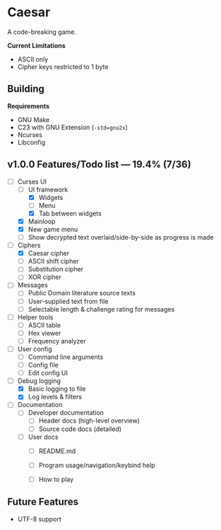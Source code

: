 # Caesar

A code-breaking game.

**Current Limitations**
- ASCII only
- Cipher keys restricted to 1 byte

## Building

**Requirements**
- GNU Make
- C23 with GNU Extension (`-std=gnu2x`)
- Ncurses
- Libconfig

## v1.0.0 Features/Todo list &mdash; 19.4% (7/36)

- [ ] Curses UI
  - [ ] UI framework
    - [x] Widgets
    - [ ] Menu
    - [x] Tab between widgets
  - [x] Mainloop
  - [x] New game menu
  - [ ] Show decrypted text overlaid/side-by-side as progress is made
- [ ] Ciphers
  - [x] Caesar cipher
  - [ ] ASCII shift cipher
  - [ ] Substitution cipher
  - [ ] XOR cipher
- [ ] Messages
  - [ ] Public Domain literature source texts
  - [ ] User-supplied text from file
  - [ ] Selectable length & challenge rating for messages
- [ ] Helper tools
  - [ ] ASCII table
  - [ ] Hex viewer
  - [ ] Frequency analyzer
- [ ] User config
  - [ ] Command line arguments
  - [ ] Config file
  - [ ] Edit config UI
- [ ] Debug logging
  - [x] Basic logging to file
  - [x] Log levels & filters
- [ ] Documentation
  - [ ] Developer documentation
    - [ ] Header docs (high-level overview)
    - [ ] Source code docs (detailed)
  - [ ] User docs
    - [ ] README.md
    - [ ] Program usage/navigation/keybind help
    - [ ] How to play


## Future Features

- UTF-8 support


